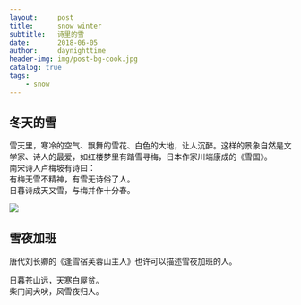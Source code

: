 ```yaml
---
layout:     post
title:      snow winter
subtitle:   诗里的雪
date:       2018-06-05
author:     daynighttime
header-img: img/post-bg-cook.jpg
catalog: true
tags:
    - snow
---
```


## 冬天的雪
雪天里，寒冷的空气、飘舞的雪花、白色的大地，让人沉醉。这样的景象自然是文学家、诗人的最爱，如红楼梦里有踏雪寻梅，日本作家川端康成的《雪国》。  
南宋诗人卢梅坡有诗曰：  
有梅无雪不精神，有雪无诗俗了人。  
日暮诗成天又雪，与梅并作十分春。  

![](https://abc.2008php.com/2014_Website_appreciate/2014-02-20/20140220210204.jpg)

## 雪夜加班
唐代刘长卿的《逢雪宿芙蓉山主人》也许可以描述雪夜加班的人。  

日暮苍山远，天寒白屋贫。  
柴门闻犬吠，风雪夜归人。   

 

